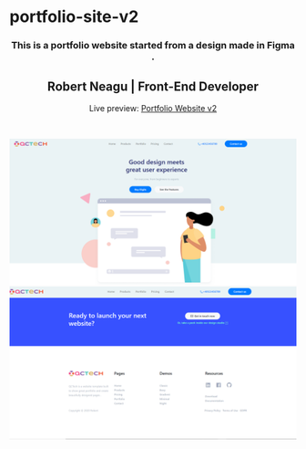 # portfolio-site-v2

<h3 align="center">This is a portfolio website started from a design made in Figma .</h3>
<h2 align="center">Robert Neagu | Front-End Developer </h2>
<p align="center">Live preview: <a href="https://robertneaguqc.github.io/portfolio-site-v2/">Portfolio Website v2</a></p><br>
<p align="center">
<img src="https://github.com/RobertNeaguQC/portfolio-site-v2/blob/main/Adnotare%202020-10-30%20131659.png" width="550" alt="Portfolio Website">
<img src="https://github.com/RobertNeaguQC/portfolio-site-v2/blob/main/Adnotare%202020-10-30%20131744.png" width="550" alt="Portfolio Website">
</p>
